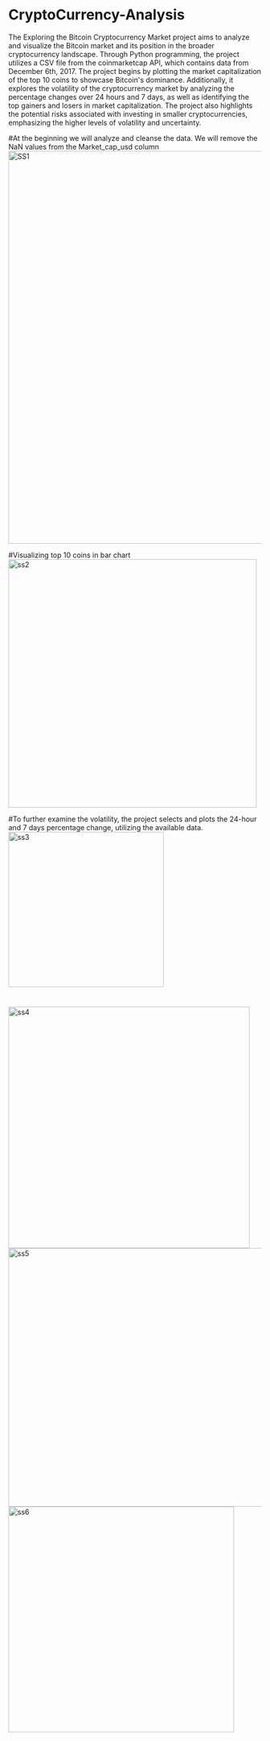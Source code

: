 # CryptoCurrency-Analysis

The Exploring the Bitcoin Cryptocurrency Market project aims to analyze and visualize the Bitcoin market and its position in the broader cryptocurrency landscape. Through Python programming, the project utilizes a CSV file from the coinmarketcap API, which contains data from December 6th, 2017. The project begins by plotting the market capitalization of the top 10 coins to showcase Bitcoin's dominance. Additionally, it explores the volatility of the cryptocurrency market by analyzing the percentage changes over 24 hours and 7 days, as well as identifying the top gainers and losers in market capitalization. The project also highlights the potential risks associated with investing in smaller cryptocurrencies, emphasizing the higher levels of volatility and uncertainty.

#At the beginning we will analyze and cleanse the data. We will remove the NaN values from the Market_cap_usd column
<img width="781" alt="SS1" src="https://github.com/KadamPriyanka11/CryptoCurrency-Analysis/assets/115123187/f883f7b9-4fac-4a7b-82a8-a7a4119214e1">

#Visualizing top 10 coins in bar chart 
<img width="494" alt="ss2" src="https://github.com/KadamPriyanka11/CryptoCurrency-Analysis/assets/115123187/fe6505d3-0b7f-4ef2-9dc7-a7b2c9243cd0">

#To further examine the volatility, the project selects and plots the 24-hour and 7 days percentage change, utilizing the available data.
<img width="309" alt="ss3" src="https://github.com/KadamPriyanka11/CryptoCurrency-Analysis/assets/115123187/b71953a3-85f3-41dd-9b5e-8c9852c5d853">


#
<img width="480" alt="ss4" src="https://github.com/KadamPriyanka11/CryptoCurrency-Analysis/assets/115123187/53a5ffcd-2b8c-4a3c-8dd5-ceec11cedce1">

<img width="514" alt="ss5" src="https://github.com/KadamPriyanka11/CryptoCurrency-Analysis/assets/115123187/b243a2e5-b9cb-4433-9bbe-464a1c31ef0f">

<img width="449" alt="ss6" src="https://github.com/KadamPriyanka11/CryptoCurrency-Analysis/assets/115123187/0105e0a1-257c-48bc-b722-02b195364e38">





